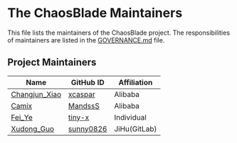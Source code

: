 # The ChaosBlade Maintainers

This file lists the maintainers of the ChaosBlade project. The responsibilities of maintainers are listed in the [GOVERNANCE.md](GOVERNANCE.md) file.

## Project Maintainers
| Name | GitHub ID | Affiliation |
| ---- | --------- | ----------- |
| [Changjun_Xiao](mailto:changjun.xcj@alibaba-inc.com) | [xcaspar](https://github.com/xcaspar) | Alibaba |
| [Camix](mailto:mingshao.cmx@alibaba-inc.com) | [MandssS](https://github.com/MandssS) | Alibaba |
| [Fei_Ye](mailto:185120555@qq.com) | [tiny-x](https://github.com/tiny-x) | Individual |
| [Xudong_Guo](mailto:guoxudong.dev@gmail.com) | [sunny0826](https://github.com/sunny0826) | JiHu(GitLab) |

